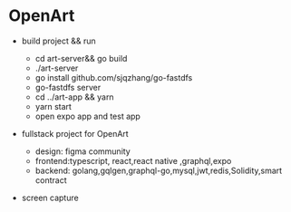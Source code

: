 # OpenArt
- build project && run
  - cd art-server&& go build
  - ./art-server
  - go install github.com/sjqzhang/go-fastdfs
  - go-fastdfs server
  - cd ../art-app && yarn 
  - yarn start
  - open expo app and test app

- fullstack project for OpenArt
  - design: figma community
  - frontend:typescript, react,react native ,graphql,expo
  - backend: golang,gqlgen,graphql-go,mysql,jwt,redis,Solidity,smart contract

- screen capture

  
